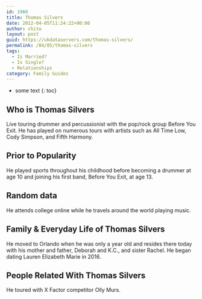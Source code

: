 ```yaml
---
id: 1966
title: Thomas Silvers
date: 2012-04-05T11:24:22+00:00
author: chito
layout: post
guid: https://ukdataservers.com/thomas-silvers/
permalink: /04/05/thomas-silvers
tags:
  - Is Married?
  - Is Single?
  - Relationships
category: Family Guides
---
```


* some text
{: toc}
          
          
## Who is  Thomas Silvers
                  
                  
                  
Live touring drummer and percussionist with the pop/rock group Before You Exit. He has played on numerous tours with artists such as All Time Low, Cody Simpson, and Fifth Harmony.
                  
                
                
                
## Prior to Popularity 
                  
                  
                  
He played sports throughout his childhood before becoming a drummer at age 10 and joining his first band, Before You Exit, at age 13.
                  
                
                
                
## Random data 
                  
                  
                  
He attends college online while he travels around the world playing music.
                  
                
                
                
## Family & Everyday Life of Thomas Silvers
                  
                  
                  
He moved to Orlando when he was only a year old and resides there today with his mother and father, Deborah and K.C., and sister Rachel. He began dating Lauren Elizabeth Marie in 2016. 
                  
                
                
                
## People Related With  Thomas Silvers
                  
                  
                  
He toured with X Factor competitor Olly Murs.
                  
                
              
            
          
          
          
    
    
  

